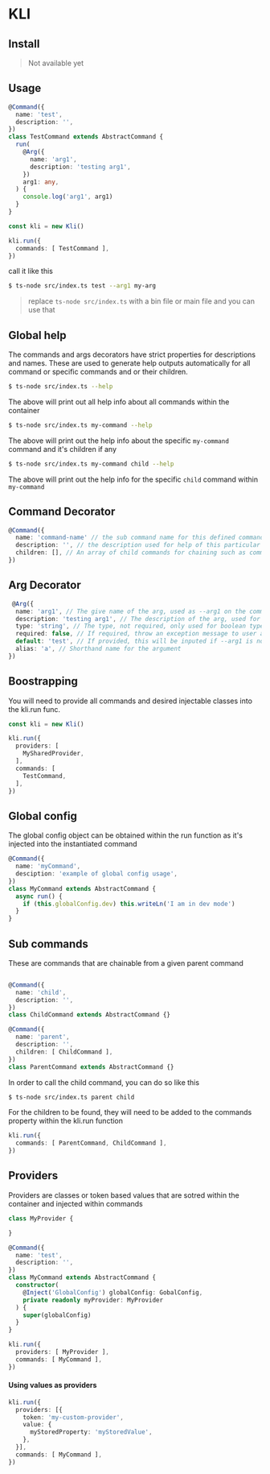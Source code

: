 # KLI

## Install

> Not available yet
## Usage

```ts
@Command({
  name: 'test',
  description: '',
})
class TestCommand extends AbstractCommand {
  run(
    @Arg({
      name: 'arg1',
      description: 'testing arg1',
    })
    arg1: any,
  ) {
    console.log('arg1', arg1)
  }
}

const kli = new Kli()

kli.run({
  commands: [ TestCommand ],
})

```

call it like this

```bash
$ ts-node src/index.ts test --arg1 my-arg
```
> replace `ts-node src/index.ts` with a bin file or main file and you can use that

## Global help 

The commands and args decorators have strict properties for descriptions and names. These are used to generate help outputs automatically for all command or specific commands and or their children.

```bash
$ ts-node src/index.ts --help
```
The above will print out all help info about all commands within the container

```bash
$ ts-node src/index.ts my-command --help
```
The above will print out the help info about the specific `my-command` command and it's children if any

```bash
$ ts-node src/index.ts my-command child --help
```
The above will print out the help info for the specific `child` command within `my-command`

## Command Decorator

```ts
@Command({
  name: 'command-name' // the sub command name for this defined command
  description: '', // the description used for help of this particular command
  children: [], // An array of child commands for chaining such as command-name sub-command, sub-command's class with be defined here
})
```

## Arg Decorator
```ts
 @Arg({
  name: 'arg1', // The give name of the arg, used as --arg1 on the command line
  description: 'testing arg1', // The description of the arg, used for help output of this particular command
  type: 'string', // The type, not required, only used for boolean types
  required: false, // If required, throw an exception message to user and prevent calling
  default: 'test', // If provided, this will be inputed if --arg1 is not provided
  alias: 'a', // Shorthand name for the argument
})
```

## Boostrapping

You will need to provide all commands and desired injectable classes into the kli.run func.

```ts
const kli = new Kli()

kli.run({
  providers: [
    MySharedProvider,
  ],
  commands: [
    TestCommand,
  ],
})
```

## Global config

The global config object can be obtained within the run function as it's injected into the instantiated command

```ts
@Command({
  name: 'myCommand',
  desciption: 'example of global config usage',
})
class MyCommand extends AbstractCommand {
  async run() {
    if (this.globalConfig.dev) this.writeLn('I am in dev mode')
  }
}
```

## Sub commands

These are commands that are chainable from a given parent command

```ts

@Command({
  name: 'child',
  description: '',
})
class ChildCommand extends AbstractCommand {}

@Command({
  name: 'parent',
  description: '',
  children: [ ChildCommand ],
})
class ParentCommand extends AbstractCommand {}

```
In order to call the child command, you can do so like this 

```bash
$ ts-node src/index.ts parent child
```

For the children to be found, they will need to be added to the commands property within the kli.run function

```ts
kli.run({
  commands: [ ParentCommand, ChildCommand ],
})
```

## Providers 

Providers are classes or token based values that are sotred within the container and injected within commands

```ts
class MyProvider {

}

@Command({
  name: 'test',
  description: '',
})
class MyCommand extends AbstractCommand {
  constructor(
    @Inject('GlobalConfig') globalConfig: GobalConfig,
    private readonly myProvider: MyProvider
  ) {
    super(globalConfig)
  }
}

kli.run({
  providers: [ MyProvider ],
  commands: [ MyCommand ],
})

```

#### Using values as providers

```ts
kli.run({
  providers: [{
    token: 'my-custom-provider',
    value: {
      myStoredProperty: 'myStoredValue',
    },
  }],
  commands: [ MyCommand ],
})
```